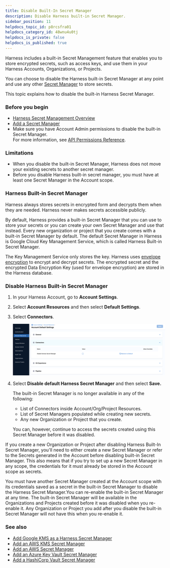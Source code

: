 ```yaml
---
title: Disable Built-In Secret Manager
description: Disable Harness built-in Secret Manager.
sidebar_position: 11
helpdocs_topic_id: p8rcsfra01
helpdocs_category_id: 48wnu4u0tj
helpdocs_is_private: false
helpdocs_is_published: true
---
```


Harness includes a built-in Secret Management feature that enables you to store encrypted secrets, such as access keys, and use them in your Harness Accounts, Organizations, or Projects.

You can choose to disable the Harness built-in Secret Manager at any point and use any other [Secret Manager](./5-add-secrets-manager.md) to store secrets.

This topic explains how to disable the built-in Harness Secret Manager.

### Before you begin

* [Harness Secret Management Overview](../Secret-Managers/1-harness-secret-manager-overview.md)
* [Add a Secret Manager](../Secret-Managers/5-add-secrets-manager.md)
* Make sure you have Account Admin permissions to disable the built-in Secret Manager.  
For more information, see [API Permissions Reference](../../4_Role-Based-Access-Control/ref-access-management/api-permissions-reference.md).

### Limitations

* When you disable the built-in Secret Manager, Harness does not move your existing secrets to another secret manager.
* Before you disable Harness built-in secret manager, you must have at least one Secret Manager in the Account scope.

### Harness Built-in Secret Manager

Harness always stores secrets in encrypted form and decrypts them when they are needed. Harness never makes secrets accessible publicly.

By default, Harness provides a built-in Secret Manager that you can use to store your secrets or you can create your own Secret Manager and use that instead. Every new organization or project that you create comes with a built-in Secret Manager by default. The default Secret Manager in Harness is Google Cloud Key Management Service, which is called Harness Built-in Secret Manager.

The Key Management Service only stores the key. Harness uses [envelope encryption](https://cloud.google.com/kms/docs/envelope-encryption) to encrypt and decrypt secrets. The encrypted secret and the encrypted Data Encryption Key (used for envelope encryption) are stored in the Harness database. 

### Disable Harness Built-in Secret Manager

1. In your Harness Account, go to **Account Settings**.
2. Select **Account Resources** and then select **Default Settings**.
3. Select **Connectors**.

   ![](../static/disable-secretmanager-option.png)

4. Select **Disable default Harness Secret Manager** and then select **Save.**

   The built-in Secret Manager is no longer available in any of the following:

   * List of Connectors inside Account/Org/Project Resources.
   * List of Secret Managers populated while creating new secrets.
   * Any new Organization or Project that you create.

   You can, however, continue to access the secrets created using this Secret Manager before it was disabled.

If you create a new Organization or Project after disabling Harness Built-In Secret Manager, you'll need to either create a new Secret Manager or refer to the Secrets generated in the Account before disabling built-in Secret Manager. This also means that if you try to set up a new Secret Manager in any scope, the credentials for it must already be stored in the Account scope as secrets.

You must have another Secret Manager created at the Account scope with its credentials saved as a secret in the built-in Secret Manager to disable the Harness Secret Manager.You can re-enable the built-in Secret Manager at any time. The built-in Secret Manager will be available in the Organizations and Projects created before it was disabled when you re-enable it. Any Organization or Project you add after you disable the built-in Secret Manager will not have this when you re-enable it.

### See also

* [Add Google KMS as a Harness Secret Manager](../Secret-Managers/10-add-google-kms-secrets-manager.md)
* [Add an AWS KMS Secret Manager](../Secret-Managers/7-add-an-aws-kms-secrets-manager.md)
* [Add an AWS Secret Manager](../Secret-Managers/6-add-an-aws-secret-manager.md)
* [Add an Azure Key Vault Secret Manager](../Secret-Managers/8-azure-key-vault.md)
* [Add a HashiCorp Vault Secret Manager](../Secret-Managers/12-add-hashicorp-vault.md)

